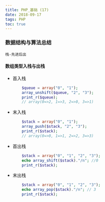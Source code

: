 ```yaml
---
title: PHP_基础 (17)
date: 2018-09-17
tags: PHP 
toc: true
---
```


### 数据结构与算法总结
    栈-先进后出

<!-- more -->

#### 数组类型入栈与出栈
- 首入栈
    ```php
        $queue = array("0", "1");
        array_unshift($queue, "2", "3");
        print_r($queue);
        // array(0=>2, 1=>3, 2=>0, 3=>1)
    ```
- 末入栈
    ```php
        $stack = array("0", "1");
        array_push($stack, "2", "3");
        print_r($stack);
        // array(0=>0, 1=>1, 2=>2, 3=>3)
    ```
- 首出栈
    ```php
        $stack = array("0", "1", "2", "3"); 
        echo array_shift($stack)."/n"; //0
        print_r($stack); 
    ```
- 末出栈
    ```php
        $stack = array("0", "1", "2", "3"); 
        echo array_pop($stack)."/n"; // 3
        print_r($stack); 
    ```

